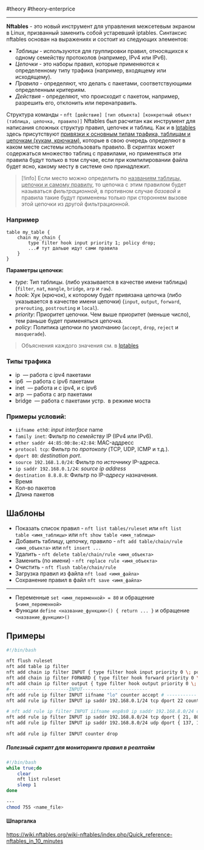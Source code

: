  #theory #theory-enterprice
 
---
**Nftables** - это новый инструмент для управления межсетевым экраном в Linux, призванный заменить собой устаревший iptables.
Синтаксис nftables основан на выражениях и состоит из следующих элементов:
- *Таблицы* - используются для группировки правил, относящихся к одному семейству протоколов (например, IPv4 или IPv6).
- *Цепочки* - это наборы правил, которые применяются к определенному типу трафика (например, входящему или исходящему).
- *Правила* - определяют, что делать с пакетами, соответствующими определенным критериям.
- *Действия* - определяют, что происходит с пакетом, например, разрешить его, отклонить или перенаправить.

Структура команды - `nft [действие] [тип объекта] [конкретный объект (таблица, цепочка, правило)]`
Nftables был расчитан как инструмент для написания сложных структур правил, цепочек и таблиц. Как и в [Iptables](2.%20Theory/Инфраструктура/Routing/Iptables.md) здесь присутствуют <u>привязки к основным типам трафика, таблицам и цепочкам (хукам, крючкам)</u>, которые в свою очередь определяют в каком месте системы использовать правило.
В скриптах может содержаться множество таблиц с правилами, но применяться эти правила будут только в том случае, если при компилировании файла будет ясно, какому месту в системе оно принадлежит. 
>[!info] Если место можно определить по <u>названиям таблицы, цепочки и самому правилу</u>, то цепочка с этим правилом будет называться *фильтрационной*, в противном случае *базовой* и правила такие будут применены только при стороннем вызове этой цепочки из другой фильтрационной.

### Например
```
table my_table { 
	chain my_chain { 
		type filter hook input priority 1; policy drop; 
		...# тут дальше идут сами правила
	} 
}
```
**Параметры цепочки:**
- *type*: Тип таблицы. (либо указывается в качестве имени таблицы) (`filter`, `nat`, `mangle`, `bridge`, `arp` и `raw`).
- *hook*: Хук (крючок), к которому будет привязана цепочка (либо указывается в качестве имени цепочки) (`input`, `output`, `forward`, `prerouting`, `postrouting` и `local`).
- *priority*: Приоритет цепочки. Чем выше приоритет (меньше число), тем раньше будет применяться цепочка.
- *policy*: Политика цепочки по умолчанию (`accept`, `drop`, `reject` и `masquerade`).
> Объяснения каждого значения см. в [Iptables](2.%20Theory/Инфраструктура/Routing/Iptables.md)

### Типы трафика
- ip  — работа с ipv4 пакетами
- ip6  — работа с ipv6 пакетами
- inet  — работа и с ipv4, и с ipv6
- arp  — работа с arp пакетами
- bridge  — работа с пакетами устр.  в режиме моста

### Примеры условий:
- `iifname eth0`: *input interface* name
- `family inet`: Фильтр по *семейству* IP (IPv4 или IPv6).
- `ether saddr 44:85:00:8e:42:84`: MAC-аддресс
- `protocol tcp`: Фильтр по *протоколу* (TCP, UDP, ICMP и т.д.).
- `dport 80`: *destination port*.
- `source 192.168.1.0/24`: Фильтр по *источнику* IP-адреса.
- `ip saddr 192.168.0.1/24`: *source ip address*  
- `destination 8.8.8.8`: Фильтр по IP-*адресу* назначения.
- Время
- Кол-во пакетов
- Длина пакетов



## Шаблоны
- Показать список правил - `nft list tables/ruleset` или `nft list table <имя_таблицы>` или `nft show table <имя_таблицы>`
- Добавить таблицу, цепочку, правило - `nft add table/chain/rule <имя_объекта>` или `nft insert ...`
- Удалить - `nft delete table/chain/rule <имя_объекта>` 
- Заменить (по имени) - `nft replace rule <имя_объекта>`
- Очистить - `nft flush table/chain/rule`
- Загрузка правил из файла `nft load <имя_файла>`
- Сохранение правил в файл `nft save <имя_файла>`
---
- Переменные `set <имя_переменной> = 80` и обращение `$<имя_переменной>`
- Функции `define <название_функции>() { return ... }` и обращение `<название_функции>()`


## Примеры
```bash
#!/bin/bash

nft flush ruleset
nft add table ip filter
nft add chain ip filter INPUT { type filter hook input priority 0 \; policy accept \;}
nft add chain ip filter FORWARD { type filter hook forward priority 0 \; policy accept \;}
nft add chain ip filter output { type filter hook output priority 0 \; policy accept \;}
#----------------------INPUT------------------------
nft add rule ip filter INPUT iifname "lo" counter accept # ----------- Внутренние службы
nft add rule ip filter INPUT ip saddr 192.168.0.1/24 tcp dport 22 counter accept # ----------- SSH

# nft add rule ip filter INPUT iifname enp8s0 ip saddr 192.168.8.0/24 counter accept # ----------- Локальная сеть
nft add rule ip filter INPUT ip saddr 192.168.8.0/24 tcp dport { 21, 80, 443, 445 } counter accept 
nft add rule ip filter INPUT ip saddr 192.168.8.0/24 udp dport { 137, 138, 53, 67, 68, 123 } counter accept 

nft add rule ip filter INPUT counter drop

```


##### Полезный скрипт для мониторинга правил в реалтайм
```bash
#!/bin/bash
while true;do
	clear
	nft list ruleset
	sleep 1
done

---
chmod 755 <name_file>
```
#### Шпаргалка
https://wiki.nftables.org/wiki-nftables/index.php/Quick_reference-nftables_in_10_minutes
